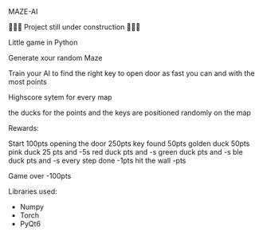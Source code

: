 MAZE-AI

🚧🚧🚧 Project still under construction 🚧🚧🚧

Little game in Python

Generate xour random Maze

Train your AI to find the right key to open door as fast you can and with the most points

Highscore sytem for every map

the ducks for the points and the keys are positioned randomly on the map

Rewards:

Start 100pts
opening the door 250pts
key found 50pts
golden duck 50pts
pink duck 25 pts and -5s
red duck pts and -s
green duck pts and -s
ble duck pts and -s
every step done -1pts
hit the wall -pts

Game over -100pts

Libraries used: 
- Numpy
- Torch
- PyQt6

